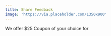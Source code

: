 ```yaml
---
title: Share Feedback
image: 'https://via.placeholder.com/1350x900'
---
```


We offer $25 Coupon of your choice for 